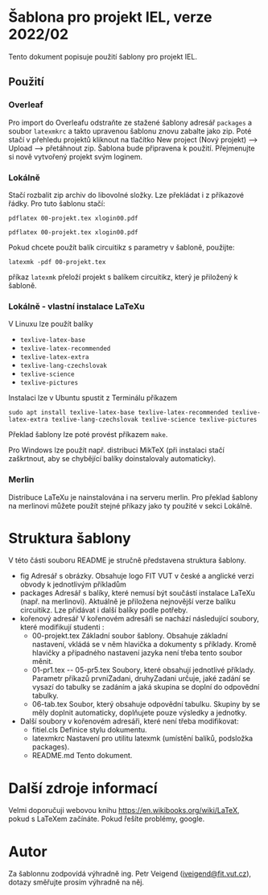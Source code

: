 # Šablona pro projekt IEL, verze 2022/02

Tento dokument popisuje použití šablony pro projekt IEL.

## Použití
### Overleaf
Pro import do Overleafu odstraňte ze stažené šablony adresář `packages` a soubor `latexmkrc` a takto upravenou šablonu znovu zabalte jako zip. Poté stačí v přehledu projektů kliknout na tlačítko New project (Nový projekt) --> Upload --> přetáhnout zip. Šablona bude připravena k použití. Přejmenujte si nově vytvořený projekt svým loginem.

### Lokálně 
Stačí rozbalit zip archiv do libovolné složky. Lze překládat i z příkazové řádky. Pro tuto šablonu stačí:
```
pdflatex 00-projekt.tex xlogin00.pdf

pdflatex 00-projekt.tex xlogin00.pdf
```
Pokud chcete použít balík circuitikz s parametry v šabloně, použijte:

`latexmk -pdf 00-projekt.tex`

příkaz `latexmk` přeloží projekt s balíkem circuitikz, který je přiložený k šabloně.

### Lokálně - vlastní instalace LaTeXu

V Linuxu lze použít balíky

* `texlive-latex-base`
* `texlive-latex-recommended`
* `texlive-latex-extra`
* `texlive-lang-czechslovak`
* `texlive-science`
* `texlive-pictures`

Instalaci lze v Ubuntu spustit z Terminálu příkazem

`sudo apt install texlive-latex-base texlive-latex-recommended texlive-latex-extra texlive-lang-czechslovak texlive-science texlive-pictures`

Překlad šablony lze poté provést příkazem `make`. 

Pro Windows lze použít např. distribuci MikTeX (při instalaci stačí zaškrtnout, aby se chybějící balíky doinstalovaly automaticky).

### Merlin
Distribuce LaTeXu je nainstalována i na serveru merlin. Pro překlad šablony na merlinovi můžete použít stejné příkazy jako ty použité v sekci Lokálně.

# Struktura šablony
V této části souboru README je stručně představena struktura šablony.

* fig
  Adresář s obrázky. Obsahuje logo FIT VUT v české a anglické verzi obvody k jednotlivým příkladům
* packages
  Adresář s balíky, které nemusí být součástí instalace LaTeXu (např. na merlinovi). Aktuálně je přiložena nejnovější verze balíku circuitikz. Lze přidávat i další balíky podle potřeby.
* kořenový adresář
  V kořenovém adresáři se nachází následující soubory, které modifikují studenti :
  * 00-projekt.tex 
     Základní soubor šablony. Obsahuje základní nastavení, vkládá se v něm hlavička a dokumenty s příklady. Kromě hlavičky a případného nastavení jazyka není třeba tento soubor měnit.
  * 01-pr1.tex -- 05-pr5.tex
     Soubory, které obsahují jednotlivé příklady. Parametr příkazů prvniZadani, druhyZadani určuje, jaké zadání se vysazí do tabulky se zadáním a jaká skupina se doplní do odpovědní tabulky.
  * 06-tab.tex
     Soubor, který obsahuje odpovědní tabulku. Skupiny by se měly doplnit automaticky, doplňujete pouze výsledky a jednotky.
* Další soubory v kořenovém adresáři, které není třeba modifikovat:
  * fitiel.cls
     Definice stylu dokumentu. 
  * latexmkrc
     Nastavení pro utilitu latexmk (umístění balíků, podsložka packages). 
  * README.md
     Tento dokument.

# Další zdroje informací
Velmi doporučuji webovou knihu https://en.wikibooks.org/wiki/LaTeX, pokud s LaTeXem začínáte. Pokud řešíte problémy, google.

# Autor
Za šablonnu zodpovídá výhradně ing. Petr Veigend (iveigend@fit.vut.cz), dotazy směřujte prosím výhradně na něj. 
